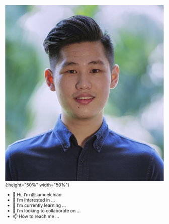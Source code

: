 [![Header](https://github.com/samuelchian/samuelchian/blob/main/profile.jpg "Header")](https://www.linkedin.com/in/samuel-chian/){:height="50%" width="50%"}

- 👋 Hi, I’m @samuelchian
- 👀 I’m interested in ...
- 🌱 I’m currently learning ...
- 💞️ I’m looking to collaborate on ...
- 📫 How to reach me ...

<!---
samuelchian/samuelchian is a ✨ special ✨ repository because its `README.md` (this file) appears on your GitHub profile.
You can click the Preview link to take a look at your changes.
--->
